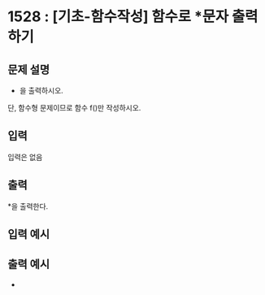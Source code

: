 # 1528 : [기초-함수작성] 함수로 *문자 출력하기
  
## 문제 설명
* 을 출력하시오.

단, 함수형 문제이므로 함수 f()만 작성하시오.
## 입력
입력은 없음

## 출력
*을 출력한다.

## 입력 예시   

## 출력 예시
*